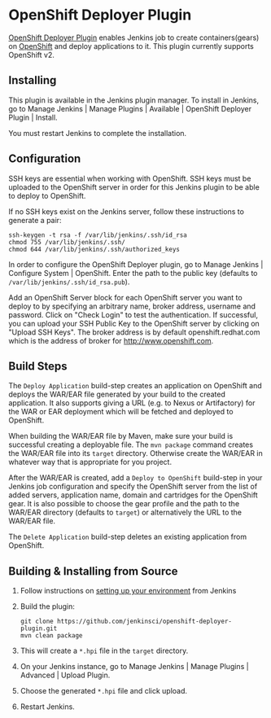 OpenShift Deployer Plugin
=========================

[OpenShift Deployer Plugin](https://wiki.jenkins-ci.org/display/JENKINS/OpenShift+Deployer+Plugin)  enables Jenkins job to create containers(gears) on [OpenShift](http://www.openshift.com) and deploy applications to it. This plugin currently supports OpenShift v2.


Installing
----------

This plugin is available in the Jenkins plugin manager. 
To install in Jenkins, go to Manage Jenkins | Manage Plugins | Available | OpenShift Deployer Plugin | Install. 

You must restart Jenkins to complete the installation.

Configuration
-------------

SSH keys are essential when working with OpenShift. SSH keys must be uploaded to the OpenShift server in order for this Jenkins plugin to be able to deploy to OpenShift. 

If no SSH keys exist on the Jenkins server, follow these instructions to generate a pair:

```
ssh-keygen -t rsa -f /var/lib/jenkins/.ssh/id_rsa
chmod 755 /var/lib/jenkins/.ssh/
chmod 644 /var/lib/jenkins/.ssh/authorized_keys
```

In order to configure the OpenShift Deployer plugin, go to Manage Jenkins | Configure System | OpenShift. Enter the path to the public key (defaults to `/var/lib/jenkins/.ssh/id_rsa.pub`).

Add an OpenShift Server block for each OpenShift server you want to deploy to by specifying an arbitrary name, broker address, username and password. Click on "Check Login" to test the authentication. If successful, you can upload your SSH Public Key to the OpenShift server by clicking on "Upload SSH Keys". The broker address is by default openshift.redhat.com which is the address of broker for http://www.openshift.com.


Build Steps
-------------

The `Deploy Application` build-step creates an application on OpenShift and deploys the WAR/EAR file generated by your build to the created application. It also supports giving a URL (e.g. to Nexus or Artifactory) for the WAR or EAR deployment which will be fetched and deployed to OpenShift.

When building the WAR/EAR file by Maven, make sure your build is successful creating a deployable file. The `mvn package` command creates the WAR/EAR file into its `target` directory. Otherwise create the WAR/EAR in whatever way that is appropriate for you project.

After the WAR/EAR is created, add a `Deploy to OpenShift` build-step in your Jenkins job configuration and specify the OpenShift server from the list of added servers, application name, domain and cartridges for the OpenShift gear. It is also possible to choose the gear profile and the path to the WAR/EAR directory (defaults to `target`) or alternatively the URL to the WAR/EAR file.

The `Delete Application` build-step deletes an existing application from OpenShift.

Building & Installing from Source
-------------

1. Follow instructions on [setting up your environment](https://wiki.jenkins-ci.org/display/JENKINS/Plugin+tutorial#Plugintutorial-SettingUpEnvironment)
   from Jenkins
2. Build the plugin:
   ```
   git clone https://github.com/jenkinsci/openshift-deployer-plugin.git
   mvn clean package
   ```
3. This will create a `*.hpi` file in the `target` directory.

4. On your Jenkins instance, go to Manage Jenkins | Manage Plugins | Advanced | Upload Plugin.

5. Choose the generated `*.hpi` file and click upload.

6. Restart Jenkins.

